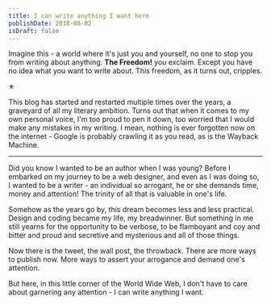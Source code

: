 ```yaml
---
title: I can write anything I want here
publishDate: 2018-08-02
isDraft: false
---
```


Imagine this - a world where it's just you and yourself, no one to stop you from writing about anything. **The Freedom!** you exclaim. Except you have no idea what you want to write about. This freedom, as it turns out, cripples.
    
✭

This blog has started and restarted multiple times over the years, a graveyard of all my literary ambition. Turns out that when it comes to my own personal voice, I'm too proud to pen it down, too worried that I would make any mistakes in my writing. I mean, nothing is ever forgotten now on the internet - Google is probably crawling it as you read, as is the Wayback Machine. 

---

Did you know I wanted to be an author when I was young? Before I embarked on my journey to be a web designer, and even as I was doing so, I wanted to be a writer - an individual so arrogant, he or she demands time, money and attention! The trinity of all that is valuable in one's life. 

Somehow as the years go by, this dream becomes less and less practical. Design and coding became my life, my breadwinner. But something in me still yearns for the opportunity to be verbose, to be flamboyant and coy and bitter and proud and secretive and mysterious and all of those things.

Now there is the tweet, the wall post, the throwback. There are more ways to publish now. More ways to assert your arrogance and demand one's attention.

But here, in this little corner of the World Wide Web, I don't have to care about garnering any attention - I can write anything I want.